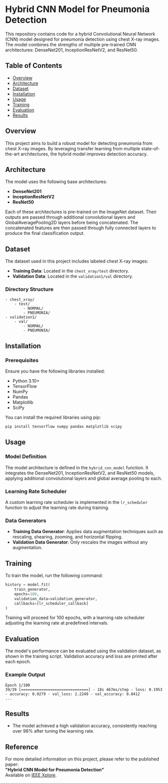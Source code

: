 # Hybrid CNN Model for Pneumonia Detection

This repository contains code for a hybrid Convolutional Neural Network (CNN) model designed for pneumonia detection using chest X-ray images. The model combines the strengths of multiple pre-trained CNN architectures: DenseNet201, InceptionResNetV2, and ResNet50.

## Table of Contents

- [Overview](#overview)
- [Architecture](#architecture)
- [Dataset](#dataset)
- [Installation](#installation)
- [Usage](#usage)
- [Training](#training)
- [Evaluation](#evaluation)
- [Results](#results)

## Overview

This project aims to build a robust model for detecting pneumonia from chest X-ray images. By leveraging transfer learning from multiple state-of-the-art architectures, the hybrid model improves detection accuracy.

## Architecture

The model uses the following base architectures:
- **DenseNet201**
- **InceptionResNetV2**
- **ResNet50**

Each of these architectures is pre-trained on the ImageNet dataset. Their outputs are passed through additional convolutional layers and GlobalAveragePooling2D layers before being concatenated. The concatenated features are then passed through fully connected layers to produce the final classification output.

## Dataset

The dataset used in this project includes labeled chest X-ray images:

- **Training Data**: Located in the `chest_xray/test` directory.
- **Validation Data**: Located in the `validation1/val` directory.

### Directory Structure

```
- chest_xray/
    - test/
        - NORMAL/
        - PNEUMONIA/
- validation1/
    - val/
        - NORMAL/
        - PNEUMONIA/
```

## Installation

### Prerequisites

Ensure you have the following libraries installed:

- Python 3.10+
- TensorFlow
- NumPy
- Pandas
- Matplotlib
- SciPy

You can install the required libraries using pip:

```bash
pip install tensorflow numpy pandas matplotlib scipy
```

## Usage

### Model Definition

The model architecture is defined in the `hybrid_cnn_model` function. It integrates the DenseNet201, InceptionResNetV2, and ResNet50 models, applying additional convolutional layers and global average pooling to each.

### Learning Rate Scheduler

A custom learning rate scheduler is implemented in the `lr_scheduler` function to adjust the learning rate during training.

### Data Generators

- **Training Data Generator**: Applies data augmentation techniques such as rescaling, shearing, zooming, and horizontal flipping.
- **Validation Data Generator**: Only rescales the images without any augmentation.

## Training

To train the model, run the following command:

```python
history = model.fit(
    train_generator,
    epochs=100,
    validation_data=validation_generator,
    callbacks=[lr_scheduler_callback]
)
```

Training will proceed for 100 epochs, with a learning rate scheduler adjusting the learning rate at predefined intervals.

## Evaluation

The model's performance can be evaluated using the validation dataset, as shown in the training script. Validation accuracy and loss are printed after each epoch.

### Example Output

```
Epoch 1/100
39/39 [==============================] - 18s 467ms/step - loss: 0.1953 - accuracy: 0.9279 - val_loss: 2.2249 - val_accuracy: 0.8412
...
```

## Results

- The model achieved a high validation accuracy, consistently reaching over 98% after tuning the learning rate.

## Reference

For more detailed information on this project, please refer to the published paper:  
**"Hybrid CNN Model for Pneumonia Detection"**  
Available on [IEEE Xplore](https://ieeexplore.ieee.org/document/10425735).
